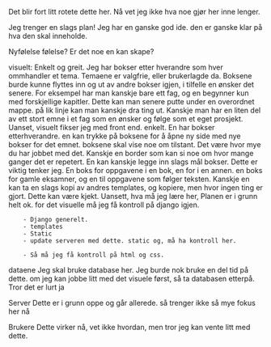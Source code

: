 
Det blir fort litt rotete dette her. Nå vet jeg ikke hva noe gjør her inne lenger.

Jeg trenger en slags plan!
Jeg har en ganske god ide. den er ganske klar på hva den skal inneholde. 

Nyfølelse følelse? Er det noe en kan skape?

visuelt:
    Enkelt og greit. Jeg har bokser etter hverandre som hver ommhandler et tema. 
    Temaene er valgfrie, eller brukerlagde da. Boksene burde kunne flyttes inn og ut av andre bokser igjen, i tilfelle en ønsker det senere. For eksempel har man kanskje bare ett fag, og en begynner kun med forskjellige kapitler. Dette kan man senere putte under en overordnet mappe. på lik linje kan man kanskje dra ting ut. Kanskje man har en liten del av ett stort emne i et fag som en ønsker og følge som et eget prosjekt. 
    Uanset, visuelt fikser jeg med front end. enkelt. En har bokser etterhverandre. 
    en kan trykke på boksene for å åpne ny side med nye bokser for det emnet.
    boksene skal vise noe om tilstant. Det være hvor mye du har jobbet med det. 
    Kanskje en border som kan si noe om hvor mange ganger det er repetert. 
    En kan kanskje legge inn slags mål bokser. Dette er viktig tenker jeg. 
    En boks for oppgavene i en bok, en for i en annen. en boks for gamle eksamner, 
    og en til oppgavene som følger teksten. Kanskje en kan ta en slags kopi av andres 
    templates, og kopiere, men hvor ingen ting er gjort. Dette kan være kjekt. 
    Uansett, hva må jeg lære her, Planen er i grunn helt ok. 
    for det visuelle må jeg få kontroll på django igjen. 

        - Django generelt. 
        - templates
        - Static
        - update serveren med dette. static og, må ha kontroll her. 

        - Så må jeg få kontroll på html og css.

dataene
    Jeg skal bruke database her. Jeg burde nok bruke en del tid på dette. 
    om jeg kan jobbe litt med det visuele først, så ta databasen etterpå.
    Tror det er lurt ja

Server
    Dette er i grunn oppe og går allerede. så trenger ikke så mye fokus her nå

Brukere
    Dette virker nå, vet ikke hvordan, men tror jeg kan vente litt med dette. 


